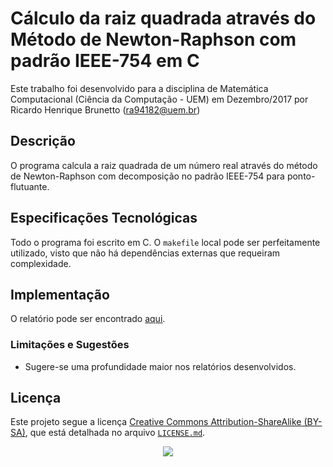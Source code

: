 # Cálculo da raiz quadrada através do Método de Newton-Raphson com padrão IEEE-754 em C
Este trabalho foi desenvolvido para a disciplina de Matemática Computacional (Ciência da Computação - UEM) em Dezembro/2017 por Ricardo Henrique Brunetto (ra94182@uem.br)

## Descrição
O programa calcula a raiz quadrada de um número real através do método de Newton-Raphson com decomposição no padrão IEEE-754 para ponto-flutuante.

## Especificações Tecnológicas
Todo o programa foi escrito em C. O `makefile` local pode ser perfeitamente utilizado, visto que não há dependências externas que requeiram complexidade.

## Implementação
O relatório pode ser encontrado [aqui](Documentação/main.pdf).

### Limitações e Sugestões
- Sugere-se uma profundidade maior nos relatórios desenvolvidos.

## Licença
Este projeto segue a licença [Creative Commons Attribution-ShareAlike (BY-SA)](https://creativecommons.org/licenses/by-sa/4.0/), que está detalhada no arquivo [`LICENSE.md`](LICENSE.md).
<p align="center">
  <img src="https://licensebuttons.net/l/by-sa/3.0/88x31.png">
</p>
